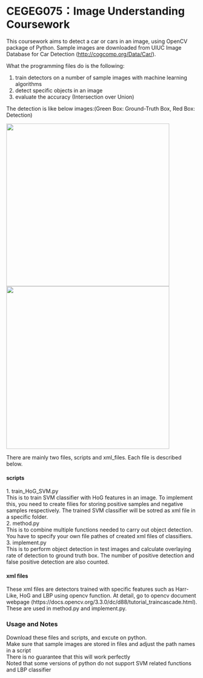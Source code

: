 # CEGEG075：Image Understanding Coursework
This coursework aims to detect a car or cars in an image, using OpenCV package of Python. Sample images are downloaded from UIUC Image Database for Car Detection (http://cogcomp.org/Data/Car/).

What the programming files do is the following:
  1. train detectors on a number of sample images with machine learning algorithms
  2. detect specific objects in an image
  3. evaluate the accuracy (Intersection over Union)
  
The detection is like below images:(Green Box: Ground-Truth Box, Red Box: Detection)

<img src="https://user-images.githubusercontent.com/39371515/40451676-4a7c957e-5ed7-11e8-8161-39db4e15a5ae.png" width="430"><img src="https://user-images.githubusercontent.com/39371515/40451685-51146f2e-5ed7-11e8-80b4-91dac32a32e5.png" width="430">


There are mainly two files, scripts and xml_files. Each file is described below.
<h4> scripts </h4>
1. train_HoG_SVM.py <br />
This is to train SVM classifier with HoG features in an image. To implement this, you need to create filies for storing positive samples and negative samples respectively. The trained SVM classifier will be sotred as xml file in a specific folder.<br />
2. method.py <br />
This is to combine multiple functions needed to carry out object detection. You have to specify your own file pathes of created xml files of classifiers.<br />
3. implement.py <br />
This is to perform object detection in test images and calculate overlaying rate of detection to ground truth box. The number of positive detection and false positive detection are also counted. 

<h4> xml files </h4>
These xml files are detectors trained with specific features such as Harr-Like, HoG and LBP using opencv function. At detail, go to opencv document webpage (https://docs.opencv.org/3.3.0/dc/d88/tutorial_traincascade.html). These are used in method.py and implement.py.

<h3> Usage and Notes </h3>
Download these files and scripts, and excute on python. <br />
Make sure that sample images are stored in files and adjust the path names in a script<br />
There is no guarantee that this will work perfectly <br />
Noted that some versions of python do not support SVM related functions and LBP classifier
